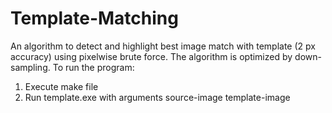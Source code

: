 # Template-Matching
An algorithm to detect and highlight best image match with template (2 px accuracy) using pixelwise brute force.  The algorithm is optimized by down-sampling.
To run the program:
1. Execute make file
2. Run template.exe with arguments source-image template-image
